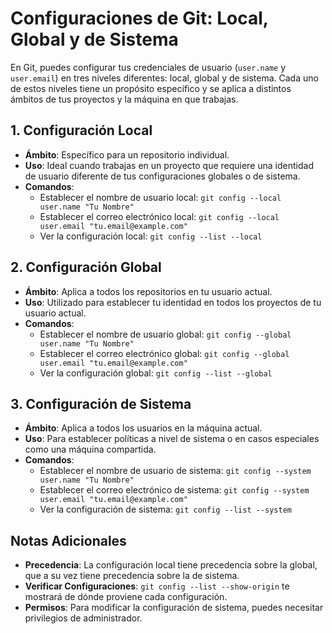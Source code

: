 
# Configuraciones de Git: Local, Global y de Sistema

En Git, puedes configurar tus credenciales de usuario (`user.name` y `user.email`) en tres niveles diferentes: local, global y de sistema. Cada uno de estos niveles tiene un propósito específico y se aplica a distintos ámbitos de tus proyectos y la máquina en que trabajas.

## 1. Configuración Local

- **Ámbito**: Específico para un repositorio individual.
- **Uso**: Ideal cuando trabajas en un proyecto que requiere una identidad de usuario diferente de tus configuraciones globales o de sistema.
- **Comandos**:
  - Establecer el nombre de usuario local: `git config --local user.name "Tu Nombre"`
  - Establecer el correo electrónico local: `git config --local user.email "tu.email@example.com"`
  - Ver la configuración local: `git config --list --local`

## 2. Configuración Global

- **Ámbito**: Aplica a todos los repositorios en tu usuario actual.
- **Uso**: Utilizado para establecer tu identidad en todos los proyectos de tu usuario actual.
- **Comandos**:
  - Establecer el nombre de usuario global: `git config --global user.name "Tu Nombre"`
  - Establecer el correo electrónico global: `git config --global user.email "tu.email@example.com"`
  - Ver la configuración global: `git config --list --global`

## 3. Configuración de Sistema

- **Ámbito**: Aplica a todos los usuarios en la máquina actual.
- **Uso**: Para establecer políticas a nivel de sistema o en casos especiales como una máquina compartida.
- **Comandos**:
  - Establecer el nombre de usuario de sistema: `git config --system user.name "Tu Nombre"`
  - Establecer el correo electrónico de sistema: `git config --system user.email "tu.email@example.com"`
  - Ver la configuración de sistema: `git config --list --system`

## Notas Adicionales

- **Precedencia**: La configuración local tiene precedencia sobre la global, que a su vez tiene precedencia sobre la de sistema.
- **Verificar Configuraciones**: `git config --list --show-origin` te mostrará de dónde proviene cada configuración.
- **Permisos**: Para modificar la configuración de sistema, puedes necesitar privilegios de administrador.

